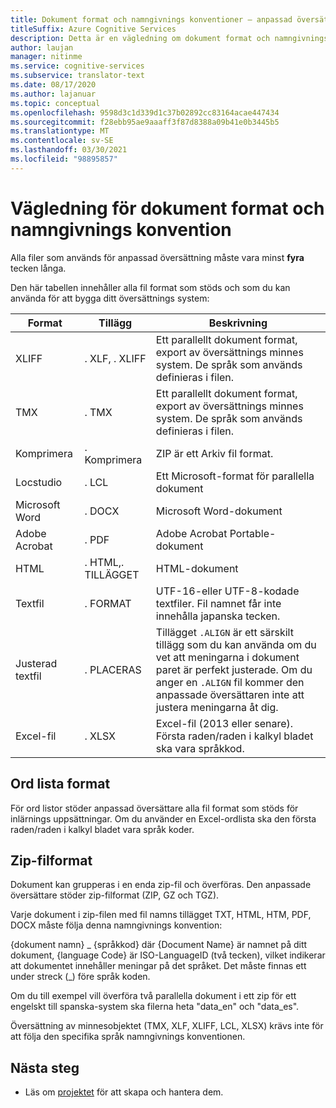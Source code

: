 ```yaml
---
title: Dokument format och namngivnings konventioner – anpassad översättare
titleSuffix: Azure Cognitive Services
description: Detta är en vägledning om dokument format och namngivnings konventioner i en anpassad översättare. Det här konceptet hjälper till att hantera dokument namn bättre och undvika namn konflikter.
author: laujan
manager: nitinme
ms.service: cognitive-services
ms.subservice: translator-text
ms.date: 08/17/2020
ms.author: lajanuar
ms.topic: conceptual
ms.openlocfilehash: 9598d3c1d339d1c37b02892cc83164acae447434
ms.sourcegitcommit: f28ebb95ae9aaaff3f87d8388a09b41e0b3445b5
ms.translationtype: MT
ms.contentlocale: sv-SE
ms.lasthandoff: 03/30/2021
ms.locfileid: "98895857"
---
```

# <a name="document-formats-and-naming-convention-guidance"></a>Vägledning för dokument format och namngivnings konvention

Alla filer som används för anpassad översättning måste vara minst **fyra** tecken långa.

Den här tabellen innehåller alla fil format som stöds och som du kan använda för att bygga ditt översättnings system:

| Format            | Tillägg   | Beskrivning                                                                                                                                                                                                                                                                    |
|-------------------|--------------|--------------------------------------------------------------------------------------------------------------------------------------------------------------------------------------------------------------------------------------------------------------------------------|
| XLIFF             | . XLF, . XLIFF | Ett parallellt dokument format, export av översättnings minnes system. De språk som används definieras i filen.                                                                                                                                                              |
| TMX               | . TMX         | Ett parallellt dokument format, export av översättnings minnes system. De språk som används definieras i filen.                                                                                                                                                              |
| Komprimera               | . Komprimera         | ZIP är ett Arkiv fil format.                                                                                                                                                                                                        |
| Locstudio         | . LCL         | Ett Microsoft-format för parallella dokument                                                                                                                                                                                                                                      |
| Microsoft Word    | . DOCX        | Microsoft Word-dokument                                                                                                                                                                                                                                                        |
| Adobe Acrobat     | . PDF         | Adobe Acrobat Portable-dokument                                                                                                                                                                                                                                                |
| HTML              | . HTML,. TILLÄGGET  | HTML-dokument                                                                                                                                                                                                                                                                  |
| Textfil         | . FORMAT         | UTF-16-eller UTF-8-kodade textfiler. Fil namnet får inte innehålla japanska tecken.                                                                                                                                                                                        |
| Justerad textfil | . PLACERAS       | Tillägget `.ALIGN` är ett särskilt tillägg som du kan använda om du vet att meningarna i dokument paret är perfekt justerade. Om du anger en `.ALIGN` fil kommer den anpassade översättaren inte att justera meningarna åt dig. |
| Excel-fil        | . XLSX        | Excel-fil (2013 eller senare). Första raden/raden i kalkyl bladet ska vara språkkod.                                                                                                                                                                                                                                                      |

## <a name="dictionary-formats"></a>Ord lista format

För ord listor stöder anpassad översättare alla fil format som stöds för inlärnings uppsättningar. Om du använder en Excel-ordlista ska den första raden/raden i kalkyl bladet vara språk koder.

## <a name="zip-file-formats"></a>Zip-filformat

Dokument kan grupperas i en enda zip-fil och överföras. Den anpassade översättare stöder zip-filformat (ZIP, GZ och TGZ).

Varje dokument i zip-filen med fil namns tillägget TXT, HTML, HTM, PDF, DOCX måste följa denna namngivnings konvention:

{dokument namn} \_ {språkkod} där {Document Name} är namnet på ditt dokument, {language Code} är ISO-LanguageID (två tecken), vilket indikerar att dokumentet innehåller meningar på det språket. Det måste finnas ett under streck (_) före språk koden.

Om du till exempel vill överföra två parallella dokument i ett zip för ett engelskt till spanska-system ska filerna heta "data_en" och "data_es".

Översättning av minnesobjektet (TMX, XLF, XLIFF, LCL, XLSX) krävs inte för att följa den specifika språk namngivnings konventionen.  

## <a name="next-steps"></a>Nästa steg

- Läs om [projektet](workspace-and-project.md#what-is-a-custom-translator-project) för att skapa och hantera dem.
